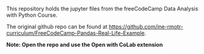 This repository holds the jupyter files from the freeCodeCamp Data Analysis with Python Course.

The original github repo can be found at https://github.com/ine-rmotr-curriculum/FreeCodeCamp-Pandas-Real-Life-Example.

**Note: Open the repo and use the Open with CoLab extension**
